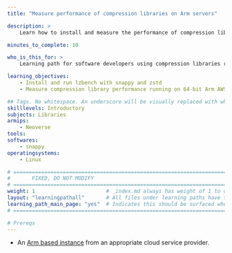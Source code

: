 ```yaml
---
title: "Measure performance of compression libraries on Arm servers" 

description: >
    Learn how to install and measure the performance of compression libraries on Arm servers.

minutes_to_complete: 10

who_is_this_for: >
    Learning path for software developers using compression libraries running on Arm servers.

learning_objectives:
    - Install and run lzbench with snappy and zstd
    - Measure compression library performance running on 64-bit Arm AWS EC2 instance

## Tags. No whitespace. An underscore will be visually replaced with whitespace.
skilllevels: Introductory
subjects: Libraries
armips:
    - Neoverse
tools:
softwares:
    - snappy
operatingsystems:
    - Linux

# ================================================================================
#       FIXED, DO NOT MODIFY
# ================================================================================
weight: 1                       # _index.md always has weight of 1 to order correctly
layout: "learningpathall"       # All files under learning paths have this same wrapper
learning_path_main_page: "yes"  # Indicates this should be surfaced when looking for related content. Only set for _index.md of learning path content.
# ================================================================================

# Prereqs
---
```

- An [Arm based instance](/learning-paths/cloud/providers) from an appropriate cloud service provider.

